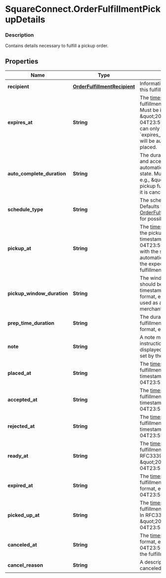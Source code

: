 # SquareConnect.OrderFulfillmentPickupDetails

### Description

Contains details necessary to fulfill a pickup order.

## Properties
Name | Type | Description | Notes
------------ | ------------- | ------------- | -------------
**recipient** | [**OrderFulfillmentRecipient**](OrderFulfillmentRecipient.md) | Information on the person meant to pick up this fulfillment from a physical location. | [optional] 
**expires_at** | **String** | The [timestamp](#workingwithdates) indicating when this fulfillment will expire if it is not accepted. Must be in RFC 3339 format e.g., \&quot;2016-09-04T23:59:33.123Z\&quot;. Expiration time can only be set up to 7 days in the future. If &#x60;expires_at&#x60; is not set, this pickup fulfillment will be automatically accepted when placed. | [optional] 
**auto_complete_duration** | **String** | The duration of time after which an open and accepted pickup fulfillment will automatically move to the &#x60;COMPLETED&#x60; state. Must be in RFC3339 duration format e.g., \&quot;P1W3D\&quot;.  If not set, this pickup fulfillment will remain accepted until it is canceled or completed. | [optional] 
**schedule_type** | **String** | The schedule type of the pickup fulfillment. Defaults to &#x60;SCHEDULED&#x60;. See [OrderFulfillmentPickupDetailsScheduleType](#type-orderfulfillmentpickupdetailsscheduletype) for possible values | [optional] 
**pickup_at** | **String** | The [timestamp](#workingwithdates) that represents the start of the pickup window. Must be in RFC3339 timestamp format, e.g., \&quot;2016-09-04T23:59:33.123Z\&quot;. For fulfillments with the schedule type &#x60;ASAP&#x60;, this is automatically set to the current time plus the expected duration to prepare the fulfillment. | [optional] 
**pickup_window_duration** | **String** | The window of time in which the order should be picked up after the &#x60;pickup_at&#x60; timestamp. Must be in RFC3339 duration format, e.g., \&quot;P1W3D\&quot;. Can be used as an informational guideline for merchants. | [optional] 
**prep_time_duration** | **String** | The duration of time it takes to prepare this fulfillment. Must be in RFC3339 duration format, e.g., \&quot;P1W3D\&quot;. | [optional] 
**note** | **String** | A note meant to provide additional instructions about the pickup fulfillment displayed in the Square Point of Sale and set by the API. | [optional] 
**placed_at** | **String** | The [timestamp](#workingwithdates) indicating when the fulfillment was placed. Must be in RFC3339 timestamp format, e.g., \&quot;2016-09-04T23:59:33.123Z\&quot;. | [optional] 
**accepted_at** | **String** | The [timestamp](#workingwithdates) indicating when the fulfillment was accepted. In RFC3339 timestamp format, e.g., \&quot;2016-09-04T23:59:33.123Z\&quot;. | [optional] 
**rejected_at** | **String** | The [timestamp](#workingwithdates) indicating when the fulfillment was rejected. In RFC3339 timestamp format, e.g., \&quot;2016-09-04T23:59:33.123Z\&quot;. | [optional] 
**ready_at** | **String** | The [timestamp](#workingwithdates) indicating when the fulfillment is marked as ready for pickup. In RFC3339 timestamp format, e.g., \&quot;2016-09-04T23:59:33.123Z\&quot;. | [optional] 
**expired_at** | **String** | The [timestamp](#workingwithdates) indicating when the fulfillment expired. In RFC3339 timestamp format, e.g., \&quot;2016-09-04T23:59:33.123Z\&quot;. | [optional] 
**picked_up_at** | **String** | The [timestamp](#workingwithdates) indicating when the fulfillment was picked up by the recipient. In RFC3339 timestamp format, e.g., \&quot;2016-09-04T23:59:33.123Z\&quot;. | [optional] 
**canceled_at** | **String** | The [timestamp](#workingwithdates) in RFC3339 timestamp format, e.g., \&quot;2016-09-04T23:59:33.123Z\&quot;, indicating when the fulfillment was canceled. | [optional] 
**cancel_reason** | **String** | A description of why the pickup was canceled. Max length: 100 characters. | [optional] 


